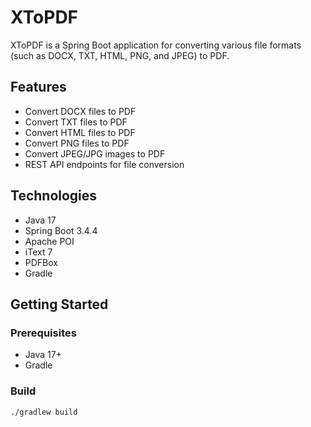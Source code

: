 # XToPDF

XToPDF is a Spring Boot application for converting various file formats (such as DOCX, TXT, HTML, PNG, and JPEG) to PDF.

## Features

- Convert DOCX files to PDF
- Convert TXT files to PDF
- Convert HTML files to PDF
- Convert PNG files to PDF
- Convert JPEG/JPG images to PDF
- REST API endpoints for file conversion

## Technologies

- Java 17
- Spring Boot 3.4.4
- Apache POI
- iText 7
- PDFBox
- Gradle

## Getting Started

### Prerequisites

- Java 17+
- Gradle

### Build

```sh
./gradlew build
